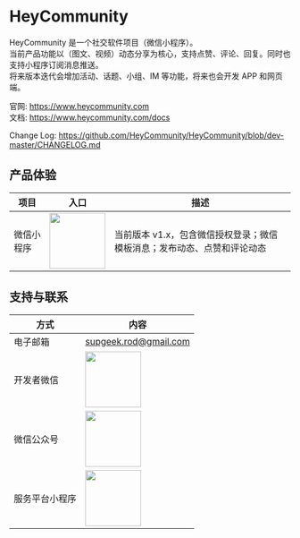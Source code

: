 HeyCommunity
================================

HeyCommunity 是一个社交软件项目（微信小程序）。   
当前产品功能以（图文、视频）动态分享为核心，支持点赞、评论、回复。同时也支持小程序订阅消息推送。   
将来版本迭代会增加活动、话题、小组、IM 等功能，将来也会开发 APP 和网页端。   

官网: https://www.heycommunity.com   
文档: https://www.heycommunity.com/docs   

Change Log: https://github.com/HeyCommunity/HeyCommunity/blob/dev-master/CHANGELOG.md

## 产品体验

| 项目    | 入口                                                                                        | 描述                                     |
|-------|-------------------------------------------------------------------------------------------|----------------------------------------|
| 微信小程序 | <img src="https://www.heycommunity.com/images/HeyCommunity-wxapp-qrcode.jpg" width="100"> | 当前版本 v1.x，包含微信授权登录；微信模板消息；发布动态、点赞和评论动态 |

## 支持与联系

| 方式      | 内容                                                                                                 |
|---------|----------------------------------------------------------------------------------------------------|
| 电子邮箱    | supgeek.rod@gmail.com
| 开发者微信   | <img src="https://www.heycommunity.com/images/wecom-Rod-qrcode.jpg" height="100">     |
| 微信公众号   | <img src="https://www.heycommunity.com/images/HeyCommunity-OPA-qrcode.jpg" height="100">           |
| 服务平台小程序 | <img src="https://www.heycommunity.com/images/HeyCommunityPlatform-wxapp-qrcode.jpg" height="100"> |
